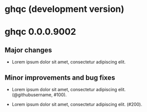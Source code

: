 # ghqc (development version)

# ghqc 0.0.0.9002

## Major changes

-   Lorem ipsum dolor sit amet, consectetur adipiscing elit.

## Minor improvements and bug fixes

-   Lorem ipsum dolor sit amet, consectetur adipiscing elit. (@githubusername, #100).

-   Lorem ipsum dolor sit amet, consectetur adipiscing elit. (#200).
